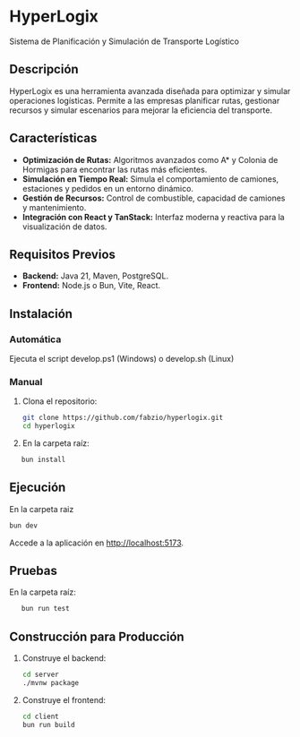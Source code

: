 # HyperLogix

Sistema de Planificación y Simulación de Transporte Logístico

## Descripción

HyperLogix es una herramienta avanzada diseñada para optimizar y simular operaciones logísticas. Permite a las empresas planificar rutas, gestionar recursos y simular escenarios para mejorar la eficiencia del transporte.

## Características

- **Optimización de Rutas:** Algoritmos avanzados como A* y Colonia de Hormigas para encontrar las rutas más eficientes.
- **Simulación en Tiempo Real:** Simula el comportamiento de camiones, estaciones y pedidos en un entorno dinámico.
- **Gestión de Recursos:** Control de combustible, capacidad de camiones y mantenimiento.
- **Integración con React y TanStack:** Interfaz moderna y reactiva para la visualización de datos.

## Requisitos Previos

- **Backend:** Java 21, Maven, PostgreSQL.
- **Frontend:** Node.js o Bun, Vite, React.

## Instalación

### Automática

Ejecuta el script develop.ps1 (Windows) o develop.sh (Linux)

### Manual
1. Clona el repositorio:
   ```bash
   git clone https://github.com/fabzio/hyperlogix.git
   cd hyperlogix
   ```

2. En la carpeta raíz:
```bash
   bun install
```

## Ejecución

En la carpeta raiz
```bash
bun dev
```

Accede a la aplicación en [http://localhost:5173](http://localhost:5173).

## Pruebas

En la carpeta raíz:
```bash
   bun run test
```

## Construcción para Producción

1. Construye el backend:
   ```bash
   cd server
   ./mvnw package
   ```

2. Construye el frontend:
   ```bash
   cd client
   bun run build
   ```
